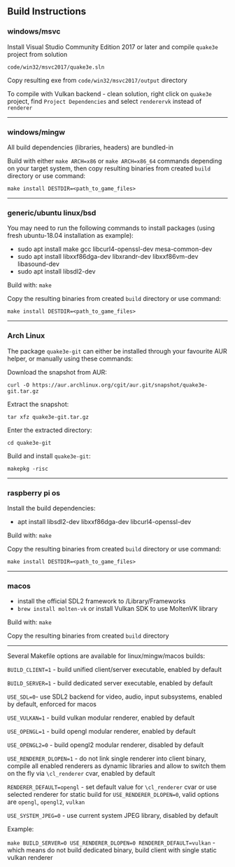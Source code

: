 ## Build Instructions

### windows/msvc

Install Visual Studio Community Edition 2017 or later and compile `quake3e` project from solution

`code/win32/msvc2017/quake3e.sln`

Copy resulting exe from `code/win32/msvc2017/output` directory

To compile with Vulkan backend - clean solution, right click on `quake3e` project, find `Project Dependencies` and select `renderervk` instead of `renderer`

---

### windows/mingw

All build dependencies (libraries, headers) are bundled-in

Build with either `make ARCH=x86` or `make ARCH=x86_64` commands depending on your target system, then copy resulting binaries from created `build` directory or use command:

`make install DESTDIR=<path_to_game_files>`

---

### generic/ubuntu linux/bsd

You may need to run the following commands to install packages (using fresh ubuntu-18.04 installation as example):

* sudo apt install make gcc libcurl4-openssl-dev mesa-common-dev
* sudo apt install libxxf86dga-dev libxrandr-dev libxxf86vm-dev libasound-dev
* sudo apt install libsdl2-dev

Build with: `make`

Copy the resulting binaries from created `build` directory or use command:

`make install DESTDIR=<path_to_game_files>`

---

### Arch Linux

The package `quake3e-git` can either be installed through your favourite AUR helper, or manually using these commands:

Download the snapshot from AUR:

`curl -O https://aur.archlinux.org/cgit/aur.git/snapshot/quake3e-git.tar.gz`

Extract the snapshot:

`tar xfz quake3e-git.tar.gz`

Enter the extracted directory:

`cd quake3e-git`

Build and install `quake3e-git`:

`makepkg -risc`

---

### raspberry pi os

Install the build dependencies:

* apt install libsdl2-dev libxxf86dga-dev libcurl4-openssl-dev

Build with: `make`

Copy the resulting binaries from created `build` directory or use command:

`make install DESTDIR=<path_to_game_files>`

---

### macos

* install the official SDL2 framework to /Library/Frameworks
* `brew install molten-vk` or install Vulkan SDK to use MoltenVK library

Build with: `make`

Copy the resulting binaries from created `build` directory

---

Several Makefile options are available for linux/mingw/macos builds:

`BUILD_CLIENT=1` - build unified client/server executable, enabled by default

`BUILD_SERVER=1` - build dedicated server executable, enabled by default

`USE_SDL=0`- use SDL2 backend for video, audio, input subsystems, enabled by default, enforced for macos

`USE_VULKAN=1` - build vulkan modular renderer, enabled by default

`USE_OPENGL=1` - build opengl modular renderer, enabled by default

`USE_OPENGL2=0` - build opengl2 modular renderer, disabled by default

`USE_RENDERER_DLOPEN=1` - do not link single renderer into client binary, compile all enabled renderers as dynamic libraries and allow to switch them on the fly via `\cl_renderer` cvar, enabled by default

`RENDERER_DEFAULT=opengl` - set default value for `\cl_renderer` cvar or use selected renderer for static build for `USE_RENDERER_DLOPEN=0`, valid options are `opengl`, `opengl2`, `vulkan`

`USE_SYSTEM_JPEG=0` - use current system JPEG library, disabled by default

Example:

`make BUILD_SERVER=0 USE_RENDERER_DLOPEN=0 RENDERER_DEFAULT=vulkan` - which means do not build dedicated binary, build client with single static vulkan renderer
